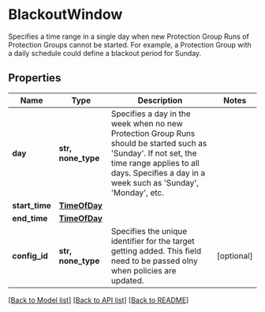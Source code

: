 # BlackoutWindow

Specifies a time range in a single day when new Protection Group Runs of Protection Groups cannot be started. For example, a Protection Group with a daily schedule could define a blackout period for Sunday.

## Properties
Name | Type | Description | Notes
------------ | ------------- | ------------- | -------------
**day** | **str, none_type** | Specifies a day in the week when no new Protection Group Runs should be started such as &#39;Sunday&#39;. If not set, the time range applies to all days. Specifies a day in a week such as &#39;Sunday&#39;, &#39;Monday&#39;, etc. | 
**start_time** | [**TimeOfDay**](TimeOfDay.md) |  | 
**end_time** | [**TimeOfDay**](TimeOfDay.md) |  | 
**config_id** | **str, none_type** | Specifies the unique identifier for the target getting added. This field need to be passed olny when policies are updated. | [optional] 

[[Back to Model list]](../README.md#documentation-for-models) [[Back to API list]](../README.md#documentation-for-api-endpoints) [[Back to README]](../README.md)


